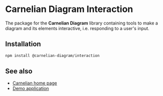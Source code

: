 # Carnelian Diagram Interaction

The package for the **Carnelian Diagram** library containing tools to make a diagram and its elements interactive, i.e. responding to a user's input.

## Installation

```sh
npm install @carnelian-diagram/interaction
```

## See also
* [Carnelian home page](https://github.com/YMSpektor/carnelian-diagram)
* [Demo application](https://ymspektor.github.io/carnelian-diagram)